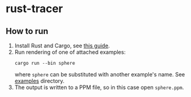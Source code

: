# rust-tracer

## How to run

1. Install Rust and Cargo, see [this guide](https://doc.rust-lang.org/cargo/getting-started/installation.html).
1. Run rendering of one of attached examples:
   ```
   cargo run --bin sphere
   ```
   where `sphere` can be substituted with another example's name. See
[examples](https://github.com/krzema12/rust-tracer/tree/main/src/examples) directory.
1. The output is written to a PPM file, so in this case open `sphere.ppm`.
